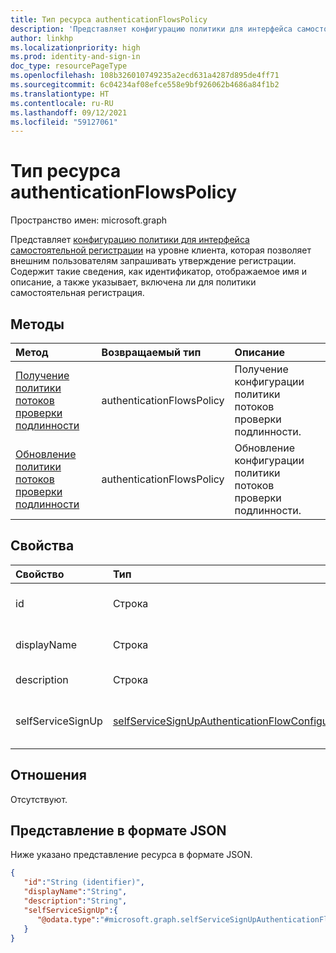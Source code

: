 ```yaml
---
title: Тип ресурса authenticationFlowsPolicy
description: 'Представляет конфигурацию политики для интерфейса самостоятельной регистрации на уровне клиента, которая позволяет внешним пользователям запрашивать утверждение регистрации. '
author: linkhp
ms.localizationpriority: high
ms.prod: identity-and-sign-in
doc_type: resourcePageType
ms.openlocfilehash: 108b326010749235a2ecd631a4287d895de4ff71
ms.sourcegitcommit: 6c04234af08efce558e9bf926062b4686a84f1b2
ms.translationtype: HT
ms.contentlocale: ru-RU
ms.lasthandoff: 09/12/2021
ms.locfileid: "59127061"
---
```

# <a name="authenticationflowspolicy-resource-type"></a>Тип ресурса authenticationFlowsPolicy

Пространство имен: microsoft.graph

Представляет [конфигурацию политики для интерфейса самостоятельной регистрации](../resources/selfservicesignupauthenticationflowconfiguration.md) на уровне клиента, которая позволяет внешним пользователям запрашивать утверждение регистрации. Содержит такие сведения, как идентификатор, отображаемое имя и описание, а также указывает, включена ли для политики самостоятельная регистрация.

## <a name="methods"></a>Методы

| Метод       | Возвращаемый тип  |Описание|
|:---------------|:--------|:----------|
|[Получение политики потоков проверки подлинности](../api/authenticationflowspolicy-get.md)|authenticationFlowsPolicy|Получение конфигурации политики потоков проверки подлинности.|
|[Обновление политики потоков проверки подлинности](../api/authenticationflowspolicy-update.md)|authenticationFlowsPolicy|Обновление конфигурации политики потоков проверки подлинности.|

## <a name="properties"></a>Свойства

|Свойство|Тип|Описание|
|:-------|:---|:----------|
|id|Строка| Унаследованное свойство. Идентификатор политики потоков проверки подлинности. Необязательно. Только для чтения.
|displayName|Строка| Унаследованное свойство. Понятное для пользователя имя политики. Необязательно. Только для чтения.|
|description|Строка|Унаследованное свойство. Описание политики. Необязательно. Только для чтения.|
|selfServiceSignUp|[selfServiceSignUpAuthenticationFlowConfiguration](../resources/selfservicesignupauthenticationflowconfiguration.md) |Содержит параметры [selfServiceSignUpAuthenticationFlowConfiguration](../resources/selfservicesignupauthenticationflowconfiguration.md), описывающие, включена ли самостоятельная регистрация. Необязательно. Только для чтения. |

## <a name="relationships"></a>Отношения

Отсутствуют.

## <a name="json-representation"></a>Представление в формате JSON

Ниже указано представление ресурса в формате JSON.
<!-- {
  "blockType": "resource",
  "keyProperty": "id",
  "@odata.type": "microsoft.graph.authenticationFlowsPolicy",
  "openType": false
}
-->

``` json
{
   "id":"String (identifier)",
   "displayName":"String",
   "description":"String",
   "selfServiceSignUp":{
      "@odata.type":"#microsoft.graph.selfServiceSignUpAuthenticationFlowConfiguration"
   }
}
```
